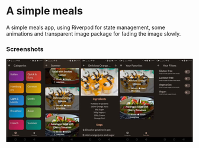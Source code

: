 # A simple meals

A simple meals app, using Riverpod for state management, some animations and transparent image package for fading the image slowly.

### Screenshots

![Screen shot of the app](screens.jpg)
